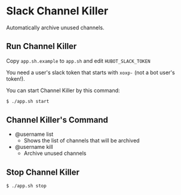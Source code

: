 # Slack Channel Killer

Automatically archive unused channels.

## Run Channel Killer

Copy `app.sh.example` to `app.sh` and edit `HUBOT_SLACK_TOKEN`

You need a user's slack token that starts with `xoxp-` (not a bot user's token!).

You can start Channel Killer by this command:

```sh
$ ./app.sh start
```

## Channel Killer's Command

- @username list
    - Shows the list of channels that will be archived
- @username kill
    - Archive unused channels

## Stop Channel Killer

```sh
$ ./app.sh stop
```
